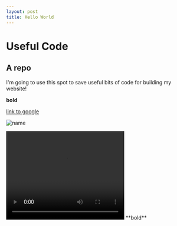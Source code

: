 ```yaml
---
layout: post
title: Hello World
---
```


# Useful Code

## A repo

I'm going to use this spot to save useful bits of code for building my website! 

**bold**

[link to google](www.google.com)

![name](/images/config.png) 

<video width="320" height="240" controls>
  <source src="images/moneycat.mov" type="video/mov">
</video>
**bold**